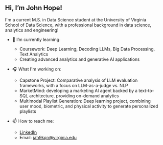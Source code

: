 ## Hi, I’m John Hope!
I'm a current M.S. in Data Science student at the University of Virginia School of Data Science, with a professional background in data science, analytics and engineering!

- 🌱 I’m currently learning:
    - Coursework: Deep Learning, Decoding LLMs, Big Data Processing, Text Analytics
    - Creating advanced analytics and generative AI applications
 
- 🎧 What I'm working on:
    - Capstone Project: Comparative analysis of LLM evaluation frameworks, with a focus on LLM-as-a-judge vs. NLP
    - MarketMind: developing a marketing AI agent backed by a text-to-SQL architecture, providing on-demand analytics
    - Multimodal Playlist Generation: Deep learning project, combining user mood, biometric, and physical activity to generate personalized playlists
      
- 📫 How to reach me:
    - [LinkedIn](https://www.linkedin.com/in/john-hope-22903/)
    - Email: jah9kqn@virginia.edu 
